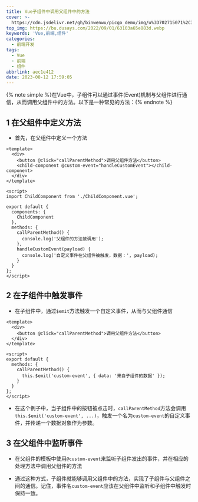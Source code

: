 ```yaml
---
title: Vue子组件中调用父组件中的方法
cover: >-
  https://cdn.jsdelivr.net/gh/binwenwu/picgo_demo/img/u%3D702715071%2C3690882623%26fm%3D253%26fmt%3Dauto%26app%3D138%26f%3DJPEG
top_img: https://bu.dusays.com/2022/09/01/63103a65e883d.webp
keywords: 'Vue,前端,组件'
categories:
  - 前端开发
tags:
  - Vue
  - 前端
  - 组件
abbrlink: aec1e412
date: 2023-08-12 17:59:05
---
```


{% note simple %}在Vue中，子组件可以通过事件(Event)机制与父组件进行通信，从而调用父组件中的方法。以下是一种常见的方法：{% endnote %}



## 1 在父组件中定义方法

- 首先，在父组件中定义一个方法

```vue
<template>
  <div>
    <button @click="callParentMethod">调用父组件方法</button>
    <child-component @custom-event="handleCustomEvent"></child-component>
  </div>
</template>

<script>
import ChildComponent from './ChildComponent.vue';

export default {
  components: {
    ChildComponent
  },
  methods: {
    callParentMethod() {
      console.log('父组件的方法被调用');
    },
    handleCustomEvent(payload) {
      console.log('自定义事件在父组件被触发，数据：', payload);
    }
  }
};
</script>
```



## 2 在子组件中触发事件

- 在子组件中，通过`$emit`方法触发一个自定义事件，从而与父组件通信

```vue
<template>
  <div>
    <button @click="callParentMethod">调用父组件方法</button>
  </div>
</template>

<script>
export default {
  methods: {
    callParentMethod() {
      this.$emit('custom-event', { data: '来自子组件的数据' });
    }
  }
};
</script>
```

- 在这个例子中，当子组件中的按钮被点击时，`callParentMethod`方法会调用`this.$emit('custom-event', ...)`，触发一个名为`custom-event`的自定义事件，并传递一个数据对象作为参数。



## 3 在父组件中监听事件

- 在父组件的模板中使用`@custom-event`来监听子组件发出的事件，并在相应的处理方法中调用父组件的方法

- 通过这种方式，子组件就能够调用父组件中的方法，实现了子组件与父组件之间的通信。记住，事件名`custom-event`应该在父组件中监听和子组件中触发时保持一致。









